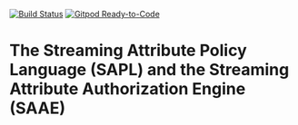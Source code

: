 [![Build Status](https://github.com/heutelbeck/sapl-policy-engine/workflows/build/badge.svg)](https://github.com/heutelbeck/sapl-policy-engine/actions)
[![Gitpod Ready-to-Code](https://img.shields.io/badge/Gitpod-Ready--to--Code-blue?logo=gitpod)](https://gitpod.io/#https://github.com/heutelbeck/sapl-policy-engine) 

# The Streaming Attribute Policy Language (SAPL) and the Streaming Attribute Authorization Engine (SAAE)


